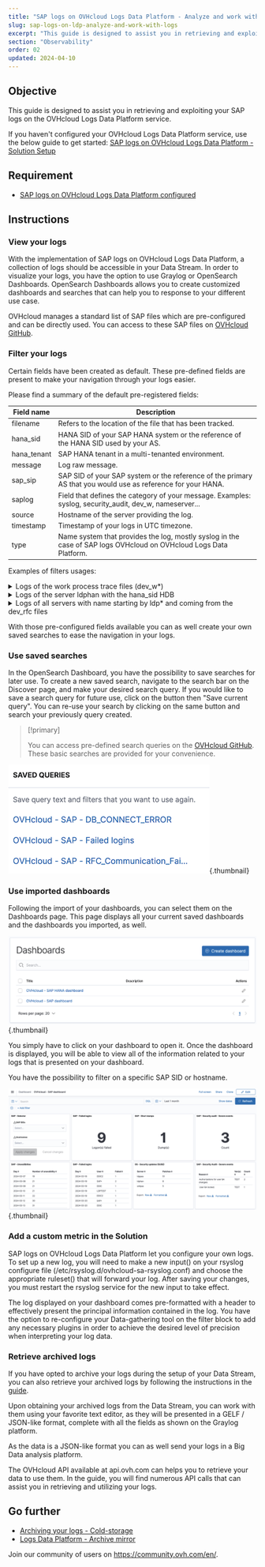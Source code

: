 ```yaml
---
title: "SAP logs on OVHcloud Logs Data Platform - Analyze and work with your logs"
slug: sap-logs-on-ldp-analyze-and-work-with-logs
excerpt: "This guide is designed to assist you in retrieving and exploiting your SAP logs on the OVHcloud Logs Data Platform service"
section: "Observability"
order: 02
updated: 2024-04-10
---
```


## Objective

This guide is designed to assist you in retrieving and exploiting your SAP logs on the OVHcloud Logs Data Platform service.

If you haven't configured your OVHcloud Logs Data Platform service, use the below guide to get started: [SAP logs on OVHcloud Logs Data Platform - Solution Setup](/pages/hosted_private_cloud/sap_on_ovhcloud/cookbook_sap_logs_on_ovhcloud_logs_data_platform_solution_setup)

## Requirement
- [SAP logs on OVHcloud Logs Data Platform configured](/pages/hosted_private_cloud/sap_on_ovhcloud/cookbook_sap_logs_on_ovhcloud_logs_data_platform_solution_setup)

## Instructions

### View your logs

With the implementation of SAP logs on OVHcloud Logs Data Platform, a collection of logs should be accessible in your Data Stream. In order to visualize your logs, you have the option to use Graylog or OpenSearch Dashboards. OpenSearch Dashboards allows you to create customized dashboards and searches that can help you to response to your different use case.

OVHcloud manages a standard list of SAP files which are pre-configured and can be directly used. You can access to these SAP files on [OVHcloud GitHub](https://github.com/ovh/sap-logs-on-ovhcloud-logs-data-platform).

### Filter your logs

Certain fields have been created as default. These pre-defined fields are present to make your navigation through your logs easier.

Please find a summary of the default pre-registered fields:

| Field name  | Description |
| ----------  | ----------- |
| filename    | Refers to the location of the file that has been tracked. |
| hana_sid    | HANA SID of your SAP HANA system or the reference of the HANA SID used by your AS. |
| hana_tenant |	SAP HANA tenant in a multi-tenanted environment. |
| message     | Log raw message. |
| sap_sip	  | SAP SID of your SAP system or the reference of the primary AS that you would use as reference for your HANA. |
| saplog	  | Field that defines the category of your message. Examples: syslog, security_audit, dev_w, nameserver... |
| source	  | Hostname of the server providing the log. |
| timestamp	  | Timestamp of your logs in UTC timezone. |
| type	      | Name system that provides the log, mostly syslog in the case of SAP logs OVHcloud on OVHcloud Logs Data Platform. |

Examples of filters usages:

<details>
<summary>Logs of the work process trace files (dev_w*)</summary>

![filter_dev_w1](images/filter_dev_w1.png){.thumbnail}
![filter_dev_w2](images/filter_dev_w2.png){.thumbnail}
</details>

<details>
<summary>Logs of the server ldphan with the hana_sid HDB</summary>

![filter_hana1](images/filter_hana1.png){.thumbnail}
![filter_hana2](images/filter_hana2.png){.thumbnail}
</details>

<details>
<summary>Logs of all servers with name starting by ldp* and coming from the dev_rfc files</summary>

![filter_ldp_and_dev_rfc1](images/filter_ldp_and_dev_rfc1.png){.thumbnail}
![filter_ldp_and_dev_rfc1](images/filter_ldp_and_dev_rfc2.png){.thumbnail}
</details>

With those pre-configured fields available you can as well create your own saved searches to ease the navigation in your logs.

### Use saved searches

In the OpenSearch Dashboard, you have the possibility to save searches for later use. To create a new saved search, navigate to the search bar on the Discover page, and make your desired search query. If you would like to save a search query for future use, click on the button  then "Save current query". You can re-use your search by clicking on the same button and search your previously query created.

> [!primary]
>
> You can access pre-defined search queries on the [OVHcloud GitHub](https://github.com/ovh/sap-logs-on-ovhcloud-logs-data-platform). These basic searches are provided for your convenience.

![queries](images/queries.png){.thumbnail}

### Use imported dashboards

Following the import of your dashboards, you can select them on the Dashboards page. This page displays all your current saved dashboards and the dashboards you imported, as well.

![dashboards_menu](images/dashboards_menu.png){.thumbnail}

You simply have to click on your dashboard to open it. Once the dashboard is displayed, you will be able to view all of the information related to your logs that is presented on your dashboard.

You have the possibility to filter on a specific SAP SID or hostname.

![dashboard](images/dashboard.png){.thumbnail}

### Add a custom metric in the Solution

SAP logs on OVHcloud Logs Data Platform let you configure your own logs. To set up a new log, you will need to make a new input() on your rsyslog configure file (/etc/rsyslog.d/ovhcloud-sa-rsyslog.conf) and choose the appropriate ruleset() that will forward your log. After saving your changes, you must restart the rsyslog service for the new input to take effect.

The log displayed on your dashboard comes pre-formatted with a header to effectively present the principal information contained in the log. You have the option to re-configure your Data-gathering tool on the filter block to add any necessary plugins in order to achieve the desired level of precision when interpreting your log data.

### Retrieve archived logs

If you have opted to archive your logs during the setup of your Data Stream, you can also retrieve your archived logs by following the instructions in the [guide](/pages/manage_and_operate/observability/logs_data_platform/archive_cold_storage#retrieving-the-archives).

Upon obtaining your archived logs from the Data Stream, you can work with them using your favorite text editor, as they will be presented in a GELF / JSON-like format, complete with all the fields as shown on the Graylog platform.

As the data is a JSON-like format you can as well send your logs in a Big Data analysis platform.

The OVHcloud API available at api.ovh.com can helps you to retrieve your data to use them. In the guide, you will find numerous API calls that can assist you in retrieving and utilizing your logs.

## Go further
- [Archiving your logs - Cold-storage](/pages/manage_and_operate/observability/logs_data_platform/archive_cold_storage/guide.en-gb.md)
- [Logs Data Platform - Archive mirror](https://github.com/ovh/ldp-archive-mirror)

Join our community of users on <https://community.ovh.com/en/>.